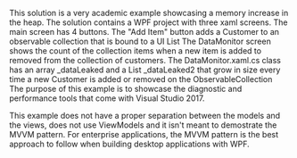 ﻿This solution is a very academic example showcasing a memory increase in the heap. The solution contains a WPF project with three xaml screens. The main screen has 4 buttons.
 The "Add Item" button adds a Customer to an observable collection that is bound to a UI List
 The DataMonitor screen shows the count of the collection items when a new item is added to removed from the collection of customers.
 The DataMonitor.xaml.cs class has an array _dataLeaked and a List _dataLeaked2 that grow in size every time a new Customer is added or removed on the ObservableCollection\
 The purpose of this example is to showcase the diagnostic and performance tools that come with Visual Studio 2017.
 
 This example does not have a proper separation between the models and the views, does not use ViewModels and it isn't meant to demostrate the MVVM pattern. For enterprise applications, the MVVM pattern is the best approach to follow when building desktop applications with WPF.

